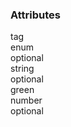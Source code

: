 <div class="attributes">
    <div class="attributesTitle">
        <h3 class="attributesTitleText">Attributes</h3></div>
    <div class="attributesList">
        <div class="attributeObject">
            <div class="attributeObjectMembers">
                <div class="attributeObjectMemberContainer">
                    <div class="attributeObjectMember isExpanded isExpandableCollapsible isEnum">
                        <div class="attributeObjectMemberToggle">
                            <div class="attributeToggle isExpanded"><span class="attributeToggleIcon"></span></div>
                        </div>
                        <div class="attributeObjectMemberKey">
                            <div class="attributeKey">tag</div>
                            <div class="attributeObjectMemberType">
                                <div class="attributeType">enum</div>
                            </div>
                        </div>
                        <div class="attributeObjectMemberRequirement">
                            <div class="attributeRequirement isOptional"><span class="attributeRequirementIcon"></span><span class="attributeRequirementTooltip"><div class="attributeTooltip"><span class="attributeTooltipText">optional</span></div>
                            </span>
                        </div>
                    </div>
                    <div class="attributeObjectMemberDescription">
                        <noscript></noscript>
                    </div>
                    <div class="attributeObjectMemberValueRow">
                        <div class="attributeObjectMemberValue">
                            <div class="attributeObject">
                                <div class="attributeObjectMembers">
                                    <div class="attributeObjectMemberContainer">
                                        <div class="attributeEnumMember isExpanded">
                                            <div class="attributeEnumMemberToggle">
                                                <div class="attributeToggle isExpanded"><span class="attributeToggleIcon"></span></div>
                                            </div>
                                            <div class="attributeEnumMemberKey">
                                                <noscript></noscript>
                                                <div class="attributeEnumMemberType">
                                                    <div class="attributeType">string</div>
                                                </div>
                                            </div>
                                            <div class="attributeEnumMemberRequirement">
                                                <div class="attributeRequirement isOptional"><span class="attributeRequirementIcon"></span><span class="attributeRequirementTooltip"><div class="attributeTooltip"><span class="attributeTooltipText">optional</span></div>
                                                </span>
                                            </div>
                                        </div>
                                        <div class="attributeEnumMemberDescription">
                                            <noscript></noscript>
                                        </div>
                                        <div class="attributeEnumMemberValueRow">
                                            <div class="attributeEnumMemberValue">
                                                <div class="attributeValue">green</div>
                                            </div>
                                        </div>
                                    </div>
                                </div>
                                <div class="attributeObjectMemberContainer">
                                    <div class="attributeEnumMember isExpanded">
                                        <div class="attributeEnumMemberToggle">
                                            <div class="attributeToggle isExpanded"><span class="attributeToggleIcon"></span></div>
                                        </div>
                                        <div class="attributeEnumMemberKey">
                                            <noscript></noscript>
                                            <div class="attributeEnumMemberType">
                                                <div class="attributeType">number</div>
                                            </div>
                                        </div>
                                        <div class="attributeEnumMemberRequirement">
                                            <div class="attributeRequirement isOptional"><span class="attributeRequirementIcon"></span><span class="attributeRequirementTooltip"><div class="attributeTooltip"><span class="attributeTooltipText">optional</span></div>
                                            </span>
                                        </div>
                                    </div>
                                    <div class="attributeEnumMemberDescription">
                                        <noscript></noscript>
                                    </div>
                                    <div class="attributeEnumMemberValueRow"></div>
                                </div>
                            </div>
                        </div>
                    </div>
                </div>
            </div>
        </div>
    </div>
</div>
</div>
</div>
</div>